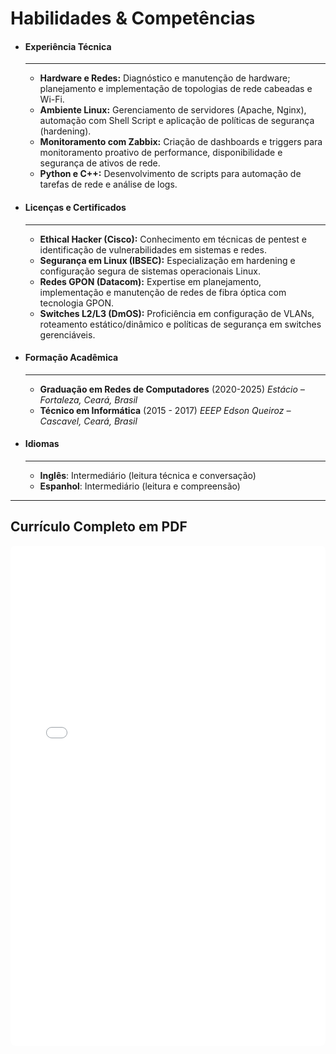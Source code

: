 # Habilidades & Competências

<div class="grid cards" markdown>

-   #### Experiência Técnica
    ---
    - **Hardware e Redes:** Diagnóstico e manutenção de hardware; planejamento e implementação de topologias de rede cabeadas e Wi-Fi.
    - **Ambiente Linux:** Gerenciamento de servidores (Apache, Nginx), automação com Shell Script e aplicação de políticas de segurança (hardening).
    - **Monitoramento com Zabbix:** Criação de dashboards e triggers para monitoramento proativo de performance, disponibilidade e segurança de ativos de rede.
    - **Python e C++:** Desenvolvimento de scripts para automação de tarefas de rede e análise de logs.

-   #### Licenças e Certificados
    ---
    - **Ethical Hacker (Cisco):** Conhecimento em técnicas de pentest e identificação de vulnerabilidades em sistemas e redes.
    - **Segurança em Linux (IBSEC):** Especialização em hardening e configuração segura de sistemas operacionais Linux.
    - **Redes GPON (Datacom):** Expertise em planejamento, implementação e manutenção de redes de fibra óptica com tecnologia GPON.
    - **Switches L2/L3 (DmOS):** Proficiência em configuração de VLANs, roteamento estático/dinâmico e políticas de segurança em switches gerenciáveis.


-   #### Formação Acadêmica
    ---
    - **Graduação em Redes de Computadores** (2020-2025)
      *Estácio – Fortaleza, Ceará, Brasil*
    - **Técnico em Informática** (2015 - 2017)
      *EEEP Edson Queiroz – Cascavel, Ceará, Brasil*

-   #### Idiomas
    ---
    - **Inglês**: Intermediário (leitura técnica e conversação)
    - **Espanhol**: Intermediário (leitura e compreensão)

</div>

---

## Currículo Completo em PDF

<iframe src="/curriculo.pdf" width="100%" height="800px" style="border: 1px solid var(--vp-c-divider); border-radius: 8px;"></iframe>